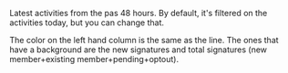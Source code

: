 Latest activities from the pas 48 hours.
By default, it's filtered on the activities today, but you can change that.

The color on the left hand column is the same as the line. The ones that have a background are the new signatures and total signatures (new member+existing member+pending+optout).


